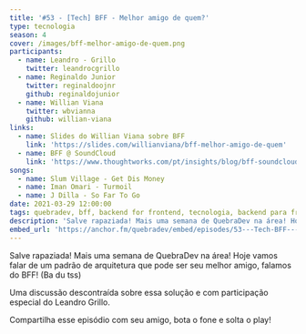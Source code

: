 ```yaml
---
title: '#53 - [Tech] BFF - Melhor amigo de quem?'
type: tecnologia
season: 4
cover: /images/bff-melhor-amigo-de-quem.png
participants:
  - name: Leandro - Grillo
    twitter: leandrocgrillo
  - name: Reginaldo Junior
    twitter: reginaldoojnr
    github: reginaldojunior
  - name: Willian Viana
    twitter: wbvianna
    github: willian-viana
links:
  - name: Slides do Willian Viana sobre BFF
    link: 'https://slides.com/willianviana/bff-melhor-amigo-de-quem'
  - name: BFF @ SoundCloud
    link: 'https://www.thoughtworks.com/pt/insights/blog/bff-soundcloud'
songs:
  - name: Slum Village - Get Dis Money
  - name: Iman Omari - Turmoil
  - name: J Dilla - So Far To Go
date: 2021-03-29 12:00:00
tags: quebradev, bff, backend for frontend, tecnologia, backend para frontend
description: 'Salve rapaziada! Mais uma semana de QuebraDev na área! Hoje vamos falar de um padrão de arquitetura que pode ser seu melhor amigo, falamos do BFF! (Ba du tss)'
embed_url: 'https://anchor.fm/quebradev/embed/episodes/53---Tech-BFF---Melhor-amigo-de-quem-etng6c'
---
```


Salve rapaziada! Mais uma semana de QuebraDev na área! Hoje vamos falar de um padrão de arquitetura que pode ser seu melhor amigo, falamos do BFF! (Ba du tss)

Uma discussão descontraída sobre essa solução e com participação especial do Leandro Grillo.

Compartilha esse episódio com seu amigo, bota o fone e solta o play!
